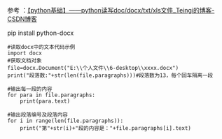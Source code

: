 参考 ：[【python基础】——python读写doc/docx/txt/xls文件_Teingi的博客-CSDN博客](https://blog.csdn.net/weixin_40449300/article/details/79143971)

pip install python-docx



```
#读取docx中的文本代码示例
import docx
#获取文档对象
file=docx.Document("E:\\个人文件\\6-desktop\\xxxx.docx")
print("段落数:"+str(len(file.paragraphs)))#段落数为13，每个回车隔离一段

#输出每一段的内容
for para in file.paragraphs:
    print(para.text)

#输出段落编号及段落内容
for i in range(len(file.paragraphs)):
    print("第"+str(i)+"段的内容是："+file.paragraphs[i].text)
```

